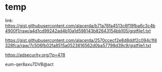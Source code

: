 # temp

link: https://gist.githubusercontent.com/alacerda/b71a76fa4513c6f19fba6c3c4b4900f1/raw/a4d1cd99242ad4b10a1d598143b82643154bb105/gistfile1.txt

https://gist.githubusercontent.com/alacerda/2570ccecf2e8d8ddf2c094c1f4328fca/raw/7c506fb02fa8515a0523616562d0ba57798d39c9/gistfile1.txt

https://adsecurity.org/?p=478

eum-qer8axu7DVB@act
